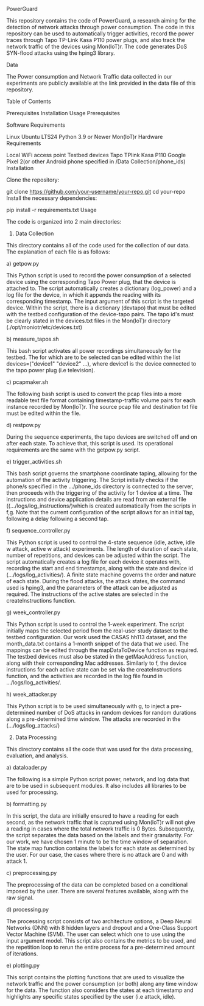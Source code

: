 PowerGuard

This repository contains the code of PowerGuard, a research aiming for the detection of network attacks through power consumption. The code in this repository can be used to automatically trigger activities, record the power traces through Tapo TP-Link Kasa P110 power plugs, and also track the network traffic of the devices using Mon(IoT)r. The code generates DoS SYN-flood attacks using the hping3 library.

Data

The Power consumption and Network Traffic data collected in our experiments are publicly available at the link provided in the data file of this repository.

Table of Contents

Prerequisites
Installation
Usage
Prerequisites

Software Requirements

Linux Ubuntu LTS24
Python 3.9 or Newer
Mon(IoT)r
Hardware Requirements

Local WiFi access point
Testbed devices
Tapo TPlink Kasa P110
Google Pixel 2(or other Android phone specified in /Data Collection/phone_ids)
Installation

Clone the repository:

git clone https://github.com/your-username/your-repo.git
cd your-repo
Install the necessary dependencies:

pip install -r requirements.txt
Usage

The code is organized into 2 main directories:

1. Data Collection

This directory contains all of the code used for the collection of our data. The explanation of each file is as follows:

a) getpow.py

This Python script is used to record the power consumption of a selected device using the corresponding Tapo Power plug, that the device is attached to. The script automatically creates a dictionary (log_power) and a log file for the device, in which it appends the reading with its corresponding timestamp. The input argument of this script is the targeted device. Within the script, there is a dictionary (devtapo) that must be edited with the testbed configuration of the device-tapo pairs. The tapo id's must be clearly stated in the devices.txt files in the Mon(IoT)r directory (./opt/moniotr/etc/devices.txt)

b) measure_tapos.sh

This bash script activates all power recordings simultaneously for the testbed. The for which are to be selected can be edited within the list devices=("device1" "device2" ...), where device1 is the device connected to the tapo power plug (i.e television).

c) pcapmaker.sh

The following bash script is used to convert the pcap files into a more readable text file format containing timestamp-traffic volume pairs for each instance recorded by Mon(IoT)r. The source pcap file and destination txt file must be edited within the file.

d) restpow.py

During the sequence experiments, the tapo devices are switched off and on after each state. To achieve that, this script is used. Its operational requirements are the same with the getpow.py script.

e) trigger_activities.sh

This bash script governs the smartphone coordinate taping, allowing for the automation of the activity triggering. The Script initially checks if the phone/s specified in the .../phone_ids directory is connected to the server, then proceeds with the triggering of the activity for 1 device at a time. The instructions and device application details are read from an external file ((.../logs/log_instructions/)which is created automatically from the scripts in f,g. Note that the current configuration of the script allows for an initial tap, following a delay following a second tap.

f) sequence_controller.py

This Python script is used to control the 4-state sequence (idle, active, idle w attack, active w attack) experiments. The length of duration of each state, number of repetitions, and devices can be adjusted within the script. The script automatically creates a log file for each device it operates with, recording the start and end timestamps, along with the state and device id (.../logs/log_activities/). A finite state machine governs the order and nature of each state. During the flood attacks, the attack states, the command used is hping3, and the parameters of the attack can be adjusted as required. The instructions of the active states are selected in the createInstructions function.

g) week_controller.py

This Python script is used to control the 1-week experiment. The script initially maps the selected period from the real-user study dataset to the testbed configuration. Our work used the CASAS hh113 dataset, and the month_data.txt contains a 1-month snippet of the data that we used. The mappings can be edited through the mapDataToDevice function as required. The testbed devices must also be stated in the getMacAddress function, along with their corresponding Mac addresses. Similarly to f, the device instructions for each active state can be set via the createInstructions function, and the activities are recorded in the log file found in .../logs/log_activities/.

h) week_attacker.py

This Python script is to be used simultaneously with g, to inject a pre-determined number of DoS attacks in random devices for random durations along a pre-determined time window. The attacks are recorded in the (.../logs/log_attacks/)

2. Data Processing

This directory contains all the code that was used for the data processing, evaluation, and analysis.

a) dataloader.py

The following is a simple Python script power, network, and log data that are to be used in subsequent modules. It also includes all libraries to be used for processing.

b) formatting.py

In this script, the data are initially ensured to have a reading for each second, as the network traffic that is captured using Mon(IoT)r will not give a reading in cases where the total network traffic is 0 Bytes. Subsequently, the script separates the data based on the labels and their granularity. For our work, we have chosen 1 minute to be the time window of separation. The state map function contains the labels for each state as determined by the user. For our case, the cases where there is no attack are 0 and with attack 1.

c) preprocessing.py

The preprocessing of the data can be completed based on a conditional imposed by the user. There are several features available, along with the raw signal.

d) processing.py

The processing script consists of two architecture options, a Deep Neural Networks (DNN) with 8 hidden layers and dropout and a One-Class Support Vector Machine (SVM). The user can select which one to use using the input argument model. This script also contains the metrics to be used, and the repetition loop to rerun the entire process for a pre-determined amount of iterations.

e) plotting.py

This script contains the plotting functions that are used to visualize the network traffic and the power consumption (or both) along any time window for the data. The function also considers the states at each timestamp and highlights any specific states specified by the user (i.e attack, idle).
